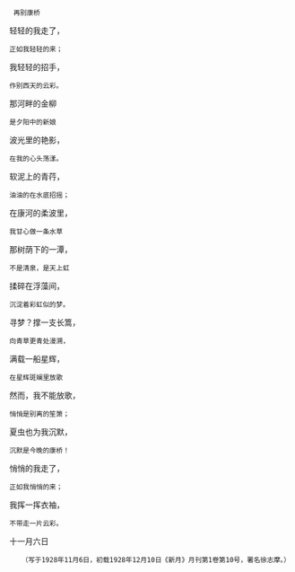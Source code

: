      再别康桥 

   轻轻的我走了， 

    正如我轻轻的来； 

   我轻轻的招手， 

    作别西天的云彩。 

   那河畔的金柳 

    是夕阳中的新娘 

   波光里的艳影， 

    在我的心头荡漾。 

   软泥上的青荇， 

    油油的在水底招摇； 

   在康河的柔波里， 

    我甘心做一条水草 

   那树荫下的一潭， 

    不是清泉，是天上虹 

   揉碎在浮藻间， 

    沉淀着彩虹似的梦。 

   寻梦？撑一支长篙， 

    向青草更青处漫溯， 

   满载一船星辉， 

    在星辉斑斓里放歌 

   然而，我不能放歌， 

    悄悄是别离的笙箫； 

   夏虫也为我沉默， 

    沉默是今晚的康桥！ 

   悄悄的我走了， 

    正如我悄悄的来； 

   我挥一挥衣袖， 

    不带走一片云彩。 

   十一月六日 

       （写于1928年11月6日，初载1928年12月10日《新月》月刊第1卷第10号，署名徐志摩。） 

